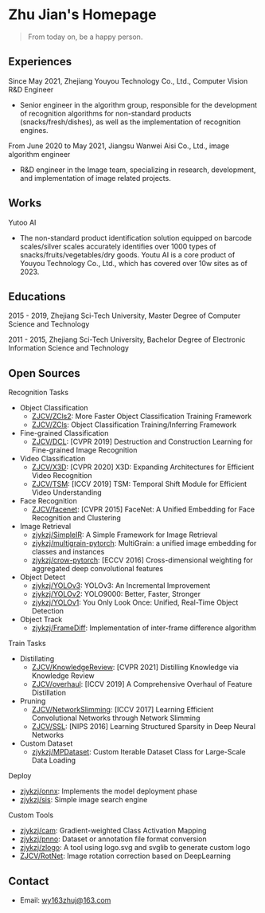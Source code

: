 
# Zhu Jian's Homepage
> From today on, be a happy person.

## Experiences

Since May 2021, Zhejiang Youyou Technology Co., Ltd., Computer Vision R&D Engineer

* Senior engineer in the algorithm group, responsible for the development of recognition algorithms for non-standard products (snacks/fresh/dishes), as well as the implementation of recognition engines.

From June 2020 to May 2021, Jiangsu Wanwei Aisi Co., Ltd., image algorithm engineer

* R&D engineer in the Image team, specializing in research, development, and implementation of image related projects.

## Works

Yutoo AI

* The non-standard product identification solution equipped on barcode scales/silver scales accurately identifies over 1000 types of snacks/fruits/vegetables/dry goods. Youtu AI is a core product of Youyou Technology Co., Ltd., which has covered over 10w sites as of 2023.

## Educations

2015 - 2019, Zhejiang Sci-Tech University, Master Degree of Computer Science and Technology 

2011 - 2015, Zhejiang Sci-Tech University, Bachelor Degree of Electronic Information Science and Technology

## Open Sources

Recognition Tasks

* Object Classification
  * [ ZJCV/ZCls2](https://github.com/ZJCV/ZCls2): More Faster Object Classification Training Framework
  * [ ZJCV/ZCls](https://github.com/ZJCV/ZCls): Object Classification Training/Inferring Framework
* Fine-grained Classification
  * [ ZJCV/DCL](https://github.com/ZJCV/DCL): [CVPR 2019] Destruction and Construction Learning for Fine-grained Image Recognition
* Video Classification
  * [ZJCV/X3D](https://github.com/ZJCV/X3D): [CVPR 2020] X3D: Expanding Architectures for Efficient Video Recognition
  * [ZJCV/TSM](https://github.com/ZJCV/TSM): [ICCV 2019] TSM: Temporal Shift Module for Efficient Video Understanding
* Face Recognition
  * [ZJCV/facenet](https://github.com/ZJCV/facenet): [CVPR 2015] FaceNet: A Unified Embedding for Face Recognition and Clustering
* Image Retrieval
  * [zjykzj/SimpleIR](https://github.com/zjykzj/SimpleIR): A Simple Framework for Image Retrieval
  * [zjykzj/multigrain-pytorch](https://github.com/zjykzj/multigrain-pytorch): MultiGrain: a unified image embedding for classes and instances
  * [zjykzj/crow-pytorch](https://github.com/zjykzj/crow-pytorch): [ECCV 2016] Cross-dimensional weighting for aggregated deep convolutional features
* Object Detect
  * [zjykzj/YOLOv3](https://github.com/zjykzj/YOLOv3): YOLOv3: An Incremental Improvement
  * [zjykzj/YOLOv2](https://github.com/zjykzj/YOLOv2): YOLO9000: Better, Faster, Stronger
  * [zjykzj/YOLOv1](https://github.com/zjykzj/YOLOv1): You Only Look Once: Unified, Real-Time Object Detection
* Object Track
  * [zjykzj/FrameDiff](https://github.com/zjykzj/FrameDiff): Implementation of inter-frame difference algorithm
  
Train Tasks

* Distillating
  * [ZJCV/KnowledgeReview](https://github.com/ZJCV/KnowledgeReview): [CVPR 2021] Distilling Knowledge via Knowledge Review
  * [ ZJCV/overhaul](https://github.com/ZJCV/overhaul): [ICCV 2019] A Comprehensive Overhaul of Feature Distillation
* Pruning
  * [ ZJCV/NetworkSlimming](https://github.com/ZJCV/NetworkSlimming): [ICCV 2017] Learning Efficient Convolutional Networks through Network Slimming
  * [ZJCV/SSL](https://github.com/ZJCV/SSL):  [NIPS 2016] Learning Structured Sparsity in Deep Neural Networks
* Custom Dataset
  * [ zjykzj/MPDataset](https://github.com/zjykzj/MPDataset): Custom Iterable Dataset Class for Large-Scale Data Loading

Deploy

* [zjykzj/onnx](https://github.com/zjykzj/onnx): Implements the model deployment phase
* [zjykzj/sis](https://github.com/zjykzj/sis): Simple image search engine

Custom Tools

* [zjykzj/cam](https://github.com/zjykzj/cam): Gradient-weighted Class Activation Mapping
* [ zjykzj/pnno](https://github.com/zjykzj/pnno): Dataset or annotation file format conversion
* [ zjykzj/zlogo](https://github.com/zjykzj/zlogo): A tool using logo.svg and svglib to generate custom logo
* [ ZJCV/RotNet](https://github.com/ZJCV/RotNet): Image rotation correction based on DeepLearning

## Contact

* Email: wy163zhuj@163.com